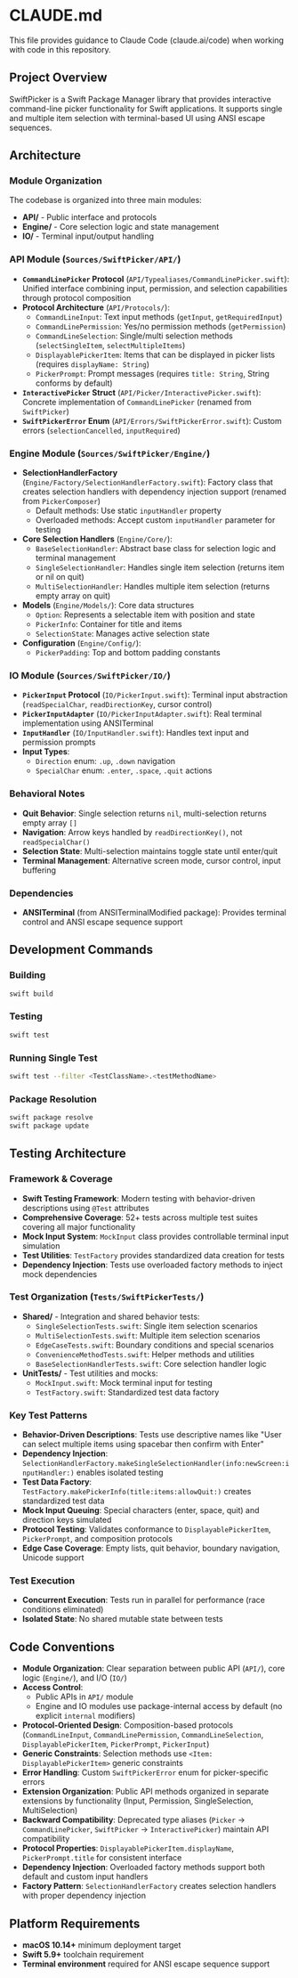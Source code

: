 # CLAUDE.md

This file provides guidance to Claude Code (claude.ai/code) when working with code in this repository.

## Project Overview

SwiftPicker is a Swift Package Manager library that provides interactive command-line picker functionality for Swift applications. It supports single and multiple item selection with terminal-based UI using ANSI escape sequences.

## Architecture

### Module Organization

The codebase is organized into three main modules:
- **API/** - Public interface and protocols
- **Engine/** - Core selection logic and state management
- **IO/** - Terminal input/output handling

### API Module (`Sources/SwiftPicker/API/`)

- **`CommandLinePicker` Protocol** (`API/Typealiases/CommandLinePicker.swift`): Unified interface combining input, permission, and selection capabilities through protocol composition
- **Protocol Architecture** (`API/Protocols/`):
  - `CommandLineInput`: Text input methods (`getInput`, `getRequiredInput`)
  - `CommandLinePermission`: Yes/no permission methods (`getPermission`)
  - `CommandLineSelection`: Single/multi selection methods (`selectSingleItem`, `selectMultipleItems`)
  - `DisplayablePickerItem`: Items that can be displayed in picker lists (requires `displayName: String`)
  - `PickerPrompt`: Prompt messages (requires `title: String`, String conforms by default)
- **`InteractivePicker` Struct** (`API/Picker/InteractivePicker.swift`): Concrete implementation of `CommandLinePicker` (renamed from `SwiftPicker`)
- **`SwiftPickerError` Enum** (`API/Errors/SwiftPickerError.swift`): Custom errors (`selectionCancelled`, `inputRequired`)

### Engine Module (`Sources/SwiftPicker/Engine/`)

- **SelectionHandlerFactory** (`Engine/Factory/SelectionHandlerFactory.swift`): Factory class that creates selection handlers with dependency injection support (renamed from `PickerComposer`)
  - Default methods: Use static `inputHandler` property
  - Overloaded methods: Accept custom `inputHandler` parameter for testing
- **Core Selection Handlers** (`Engine/Core/`):
  - `BaseSelectionHandler`: Abstract base class for selection logic and terminal management
  - `SingleSelectionHandler`: Handles single item selection (returns item or nil on quit)
  - `MultiSelectionHandler`: Handles multiple item selection (returns empty array on quit)
- **Models** (`Engine/Models/`): Core data structures
  - `Option`: Represents a selectable item with position and state
  - `PickerInfo`: Container for title and items
  - `SelectionState`: Manages active selection state
- **Configuration** (`Engine/Config/`):
  - `PickerPadding`: Top and bottom padding constants

### IO Module (`Sources/SwiftPicker/IO/`)

- **`PickerInput` Protocol** (`IO/PickerInput.swift`): Terminal input abstraction (`readSpecialChar`, `readDirectionKey`, cursor control)
- **`PickerInputAdapter`** (`IO/PickerInputAdapter.swift`): Real terminal implementation using ANSITerminal
- **`InputHandler`** (`IO/InputHandler.swift`): Handles text input and permission prompts
- **Input Types**:
  - `Direction` enum: `.up`, `.down` navigation
  - `SpecialChar` enum: `.enter`, `.space`, `.quit` actions

### Behavioral Notes
- **Quit Behavior**: Single selection returns `nil`, multi-selection returns empty array `[]`
- **Navigation**: Arrow keys handled by `readDirectionKey()`, not `readSpecialChar()`
- **Selection State**: Multi-selection maintains toggle state until enter/quit
- **Terminal Management**: Alternative screen mode, cursor control, input buffering

### Dependencies

- **ANSITerminal** (from ANSITerminalModified package): Provides terminal control and ANSI escape sequence support

## Development Commands

### Building
```bash
swift build
```

### Testing
```bash
swift test
```

### Running Single Test
```bash
swift test --filter <TestClassName>.<testMethodName>
```

### Package Resolution
```bash
swift package resolve
swift package update
```

## Testing Architecture

### Framework & Coverage
- **Swift Testing Framework**: Modern testing with behavior-driven descriptions using `@Test` attributes
- **Comprehensive Coverage**: 52+ tests across multiple test suites covering all major functionality
- **Mock Input System**: `MockInput` class provides controllable terminal input simulation
- **Test Utilities**: `TestFactory` provides standardized data creation for tests
- **Dependency Injection**: Tests use overloaded factory methods to inject mock dependencies

### Test Organization (`Tests/SwiftPickerTests/`)

- **Shared/** - Integration and shared behavior tests:
  - `SingleSelectionTests.swift`: Single item selection scenarios
  - `MultiSelectionTests.swift`: Multiple item selection scenarios
  - `EdgeCaseTests.swift`: Boundary conditions and special scenarios
  - `ConvenienceMethodTests.swift`: Helper methods and utilities
  - `BaseSelectionHandlerTests.swift`: Core selection handler logic
- **UnitTests/** - Test utilities and mocks:
  - `MockInput.swift`: Mock terminal input for testing
  - `TestFactory.swift`: Standardized test data factory

### Key Test Patterns
- **Behavior-Driven Descriptions**: Tests use descriptive names like "User can select multiple items using spacebar then confirm with Enter"
- **Dependency Injection**: `SelectionHandlerFactory.makeSingleSelectionHandler(info:newScreen:inputHandler:)` enables isolated testing
- **Test Data Factory**: `TestFactory.makePickerInfo(title:items:allowQuit:)` creates standardized test data
- **Mock Input Queuing**: Special characters (enter, space, quit) and direction keys simulated
- **Protocol Testing**: Validates conformance to `DisplayablePickerItem`, `PickerPrompt`, and composition protocols
- **Edge Case Coverage**: Empty lists, quit behavior, boundary navigation, Unicode support

### Test Execution
- **Concurrent Execution**: Tests run in parallel for performance (race conditions eliminated)
- **Isolated State**: No shared mutable state between tests

## Code Conventions

- **Module Organization**: Clear separation between public API (`API/`), core logic (`Engine/`), and I/O (`IO/`)
- **Access Control**:
  - Public APIs in `API/` module
  - Engine and IO modules use package-internal access by default (no explicit `internal` modifiers)
- **Protocol-Oriented Design**: Composition-based protocols (`CommandLineInput`, `CommandLinePermission`, `CommandLineSelection`, `DisplayablePickerItem`, `PickerPrompt`, `PickerInput`)
- **Generic Constraints**: Selection methods use `<Item: DisplayablePickerItem>` generic constraints
- **Error Handling**: Custom `SwiftPickerError` enum for picker-specific errors
- **Extension Organization**: Public API methods organized in separate extensions by functionality (Input, Permission, SingleSelection, MultiSelection)
- **Backward Compatibility**: Deprecated type aliases (`Picker` → `CommandLinePicker`, `SwiftPicker` → `InteractivePicker`) maintain API compatibility
- **Protocol Properties**: `DisplayablePickerItem.displayName`, `PickerPrompt.title` for consistent interface
- **Dependency Injection**: Overloaded factory methods support both default and custom input handlers
- **Factory Pattern**: `SelectionHandlerFactory` creates selection handlers with proper dependency injection

## Platform Requirements

- **macOS 10.14+** minimum deployment target
- **Swift 5.9+** toolchain requirement
- **Terminal environment** required for ANSI escape sequence support